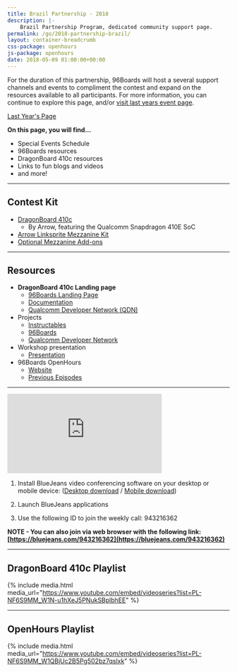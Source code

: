 ```yaml
---
title: Brazil Partnership - 2018
description: |-
    Brazil Partnership Program, dedicated community support page.
permalink: /go/2018-partnership-brazil/
layout: container-breadcrumb
css-package: openhours
js-package: openhours
date: 2018-05-09 01:00:00+00:00
---
```


<div class="col-md-6" markdown="1">

For the duration of this partnership, 96Boards will host a several support channels and events to compliment the contest and expand on the resources available to all participants. For more information, you can continue to explore this page, and/or [visit last years event page](https://www.96boards.org/go/db410c-partnership-brazil/).

<a href="https://www.96boards.org/go/db410c-partnership-brazil/" class="btn btn-primary">Last Year's Page</a>

**On this page, you will find...**

- Special Events Schedule
- 96Boards resources
- DragonBoard 410c resources
- Links to fun blogs and videos
- and more!

***

## Contest Kit

- [DragonBoard 410c](https://www.96boards.org/product/dragonboard410c/)
   - By Arrow, featuring the Qualcomm Snapdragon 410E SoC
- [Arrow Linksprite Mezzanine Kit](https://www.96boards.org/product/linkspritesensorkit/)
- [Optional Mezzanine Add-ons](https://www.96boards.org/products/mezzanine/)

***

## Resources

- **DragonBoard 410c Landing page**
   - [96Boards Landing Page](https://www.96boards.org/product/dragonboard410c/)
   - [Documentation](https://github.com/96boards/documentation)
   - [Qualcomm Developer Network (QDN)](https://developer.qualcomm.com/hardware/dragonboard-410c)
- Projects
   - [Instructables](http://www.instructables.com/howto/dragonboard+qualcomm/)
   - [96Boards](https://www.96boards.org/projects/)
   - [Qualcomm Developer Network](https://developer.qualcomm.com/project)
- Workshop presentation
   - [Presentation](http://bit.ly/2lzW7ox)
- 96Boards OpenHours
   - [Website](https://www.96boards.org/openhours/)
   - [Previous Episodes](https://www.youtube.com/playlist?list=PL-NF6S9MM_W1QBjUc2B5Pg502bz7qslxk)

***

</div>
<div class="col-md-6">
<div class="openhours-panel" markdown="1" id="openhours-panel">

<iframe width="350" height="180" src="https://w2.countingdownto.com/2215188" frameborder="0"></iframe>

1) Install BlueJeans video conferencing software on your desktop or mobile device: ([Desktop download](https://www.bluejeans.com/downloads) / [Mobile download](https://www.bluejeans.com/downloads#mobile-tablet))

2) Launch BlueJeans applications

3) Use the following ID to join the weekly call: 943216362

**NOTE - You can also join via web browser with the following link: [https://bluejeans.com/943216362](https://bluejeans.com/943216362)**

***

## DragonBoard 410c Playlist

{% include media.html media_url="https://www.youtube.com/embed/videoseries?list=PL-NF6S9MM_W1N-u1hXeJ5PNukSBplbhEE" %}

***

## OpenHours Playlist

{% include media.html media_url="https://www.youtube.com/embed/videoseries?list=PL-NF6S9MM_W1QBjUc2B5Pg502bz7qslxk" %}

</div>
</div>
